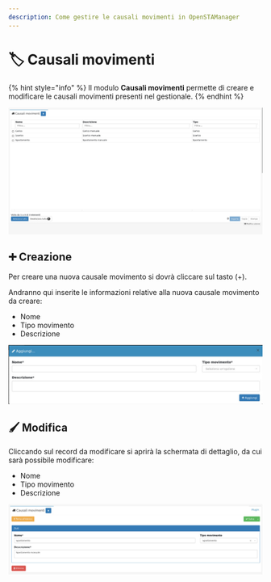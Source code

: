 ```yaml
---
description: Come gestire le causali movimenti in OpenSTAManager
---
```


# 🏷️ Causali movimenti

{% hint style="info" %}
Il modulo **Causali movimenti** permette di creare e modificare le causali movimenti presenti nel gestionale.
{% endhint %}

![](<../../../../.gitbook/assets/image (288).png>)

## ➕ Creazione

Per creare una nuova causale movimento si dovrà cliccare sul tasto (+).

Andranno qui inserite le informazioni relative alla nuova causale movimento da creare:

* Nome
* Tipo movimento
* Descrizione

![](<../../../../.gitbook/assets/image (268).png>)

## 🖌️ Modifica

Cliccando sul record da modificare si aprirà la schermata di dettaglio, da cui sarà possibile modificare:

* Nome
* Tipo movimento
* Descrizione

![](<../../../../.gitbook/assets/image (493).png>)

